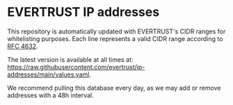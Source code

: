 # EVERTRUST IP addresses

This repository is automatically updated with EVERTRUST's CIDR ranges for whitelisting purposes. Each line represents a valid CIDR range according to [RFC 4632](https://datatracker.ietf.org/doc/html/rfc4632).

The latest version is available at all times at: https://raw.githubusercontent.com/evertrust/ip-addresses/main/values.yaml.

We recommend pulling this database every day, as we may add or remove addresses with a 48h interval.
